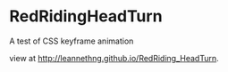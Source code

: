 # RedRidingHeadTurn
A test of CSS keyframe animation

view at http://leannethng.github.io/RedRiding_HeadTurn.

